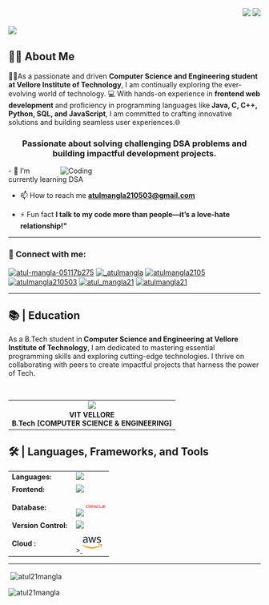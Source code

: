 <div align="right">
<a style="text-decoration: none" target="_blank"href="https://github.com/atul21mangla">
<img src="https://visitor-badge.laobi.icu/badge?page_id=Abhijeettttttt.Abhijeettttttt&left_color=gray&right_color=blue&left_text=Total%20Coders%20Visited">
</a>  
<a style="text-decoration: none" target="_blank" href="https://www.linkedin.com/in/atul-mangla-05117b275/" >
<img width="80"src="https://img.shields.io/badge/-Connect-blue?style=flat&logo=Linkedin&logoColor=white">
</a>
</div>

<br>

<img src="https://readme-typing-svg.herokuapp.com/?font=Roboto&weight=900&size=40=true&vCenter=true&width=500&height=70&duration=4000&color=B3B3B3&lines=Hi+There!+👋;+I'm+Atul+Mangla!;" />

   ## **👨‍💻 About Me**

👨‍💻As a passionate and driven <b>Computer Science and Engineering student at Vellore Institute of Technology</b>, I am continually exploring the ever-evolving world of technology. 💻 With hands-on experience in <b>frontend web development</b> and proficiency in programming languages like<b> Java, C, C++, Python, SQL, and JavaScript</b>, I am committed to crafting innovative solutions and building seamless user experiences.🌐
<br>
<h3 align="center">Passionate about solving challenging DSA problems and building impactful development projects.</h3>
<img align="right" alt="Coding" width="400" src="https://encrypted-tbn0.gstatic.com/images?q=tbn:ANd9GcQlBH9o86T98lcxUm0S-ADPbyiOEyDBRwrCyg&s">
- 🌱 I’m currently learning DSA

- 📫 How to reach me **atulmangla210503@gmail.com**

- ⚡ Fun fact **I talk to my code more than people—it’s a love-hate relationship!"**
-----
<h3 align="left">🤝 Connect with me:</h3>
<p align="left">
<a href="https://linkedin.com/in/atul-mangla-05117b275" target="blank"><img align="center" src="https://raw.githubusercontent.com/rahuldkjain/github-profile-readme-generator/master/src/images/icons/Social/linked-in-alt.svg" alt="atul-mangla-05117b275" height="30" width="40" /></a>
<a href="https://instagram.com/_atulmangla" target="blank"><img align="center" src="https://raw.githubusercontent.com/rahuldkjain/github-profile-readme-generator/master/src/images/icons/Social/instagram.svg" alt="_atulmangla" height="30" width="40" /></a>
<a href="https://www.codechef.com/users/atulmangla2105" target="blank">
  <img align="center" src="https://cdn.jsdelivr.net/npm/simple-icons@3.1.0/icons/codechef.svg" alt="atulmangla2105" height="30" width="40" style="fill:#ffffff;" /></a>
   <a href="https://www.hackerrank.com/atulmangla210503" target="blank"><img align="center" src="https://raw.githubusercontent.com/rahuldkjain/github-profile-readme-generator/master/src/images/icons/Social/hackerrank.svg" alt="atulmangla210503" height="30" width="40" /></a>
<a href="https://www.leetcode.com/atul_mangla21" target="blank"><img align="center" src="https://raw.githubusercontent.com/rahuldkjain/github-profile-readme-generator/master/src/images/icons/Social/leet-code.svg" alt="atul_mangla21" height="30" width="40" /></a>
<a href="https://auth.geeksforgeeks.org/user/atulmangla21" target="blank"><img align="center" src="https://raw.githubusercontent.com/rahuldkjain/github-profile-readme-generator/master/src/images/icons/Social/geeks-for-geeks.svg" alt="atulmangla21" height="30" width="40" /></a>
</p>

-----

<h2>📚 | Education</h2>
<p>As a B.Tech student in<b> Computer Science and Engineering at Vellore Institute of Technology</b>, I am dedicated to mastering essential programming skills and exploring cutting-edge technologies. I thrive on collaborating with peers to create impactful projects that harness the power of Tech.</p><br>

<div align="center">
  <table style="margin-left: auto; margin-right: auto;">
    <tr>
      <td align="center">
        <img src="https://github.com/user-attachments/assets/8e2e65e8-1bff-48ca-a5e3-ecea00f44bf5"/ width="200"><br>
        <strong>VIT VELLORE</strong><br><strong>B.Tech</strong><B> [COMPUTER SCIENCE & ENGINEERING]</B><br>
      </td>
    </tr>
  </table>
</div>

<h2>🛠 | Languages, Frameworks, and Tools </h2>

<table>
    <tr>
        <td style="font-weight: bold; padding-right: 10px; vertical-align: center; border: none;">Languages:</td>
        <td><img height="40" src="https://skillicons.dev/icons?i=java,python,nodejs,c,cpp"/></td>
    </tr>
    <tr>
        <td style="font-weight: bold; padding-right: 10px; vertical-align: center;">Frontend:</td>
        <td><img height="40" src="https://skillicons.dev/icons?i=react,html,css,js"/></td>
    </tr>
    <tr>
      <td style="font-weight: bold; padding-right: 10px; vertical-align: center; border: none;">Database:</td>
        <td><img height="40" src="https://skillicons.dev/icons?i=mysql,mongodb"/> <a href="https://www.oracle.com/" target="_blank" rel="noreferrer"> <img src="https://raw.githubusercontent.com/devicons/devicon/master/icons/oracle/oracle-original.svg" alt="oracle" width="40" height="40"/> </a></td>
    </tr>
    <tr>
        <td style="font-weight: bold; padding-right: 10px; vertical-align: center; border: none;">Version Control:</td>
        <td><img height="40" src="https://skillicons.dev/icons?i=github,vscode"/></td>
    </tr>
    <tr>
        <td style="font-weight: bold; padding-right: 10px; vertical-align: center; border: none;">Cloud :</td>
        <td>><a href="https://aws.amazon.com" target="_blank" rel="noreferrer"> <img src="https://raw.githubusercontent.com/devicons/devicon/master/icons/amazonwebservices/amazonwebservices-original-wordmark.svg" alt="aws" width="40" height="40"/> </a></td>
    </tr>
</table>

------

<p>&nbsp;<img align="center" src="https://github-readme-stats.vercel.app/api?username=atul21mangla&show_icons=true&locale=en" alt="atul21mangla" /></p>

<p><img align="center" src="https://github-readme-streak-stats.herokuapp.com/?user=atul21mangla&" alt="atul21mangla" /></p>
